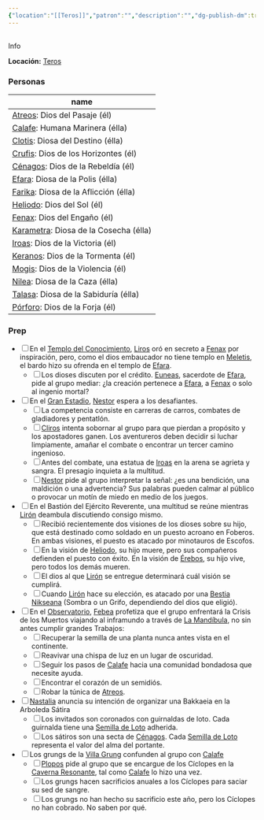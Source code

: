 ```yaml
---
{"location":"[[Teros]]","patron":"","description":"","dg-publish-dm":true,"dg-publish":true,"type":"Lugares","permalink":"/lugares/nix/","dgPassFrontmatter":true}
---
```


<p><span><div data-callout-metadata="" data-callout-fold="" data-callout="info" class="callout node-insert-event"><div class="callout-title" dir="auto"><div class="callout-icon"><svg width="16" height="16"></svg></div><div class="callout-title-inner">Info</div></div><div class="callout-content">
<p dir="auto"><strong>Locación:</strong> <a data-tooltip-position="top" aria-label="Lugares/Teros.md" data-href="Lugares/Teros.md" href="Lugares/Teros.md" class="internal-link" target="_blank" rel="noopener nofollow">Teros</a></p>
</div></div></span></p><h3><span>Personas</span></h3><div><table class="dataview table-view-table"><thead class="table-view-thead"><tr class="table-view-tr-header"><th class="table-view-th"><span>name</span></th></tr></thead><tbody class="table-view-tbody"><tr><td><span><a data-tooltip-position="top" aria-label="Personas/Atreos.md" data-href="Personas/Atreos.md" href="Personas/Atreos.md" class="internal-link" target="_blank" rel="noopener nofollow">Atreos</a>: Dios del Pasaje (él)</span></td></tr><tr><td><span><a data-tooltip-position="top" aria-label="Personas/Calafe.md" data-href="Personas/Calafe.md" href="Personas/Calafe.md" class="internal-link" target="_blank" rel="noopener nofollow">Calafe</a>: Humana Marinera (élla)</span></td></tr><tr><td><span><a data-tooltip-position="top" aria-label="Personas/Clotis.md" data-href="Personas/Clotis.md" href="Personas/Clotis.md" class="internal-link" target="_blank" rel="noopener nofollow">Clotis</a>: Diosa del Destino (élla)</span></td></tr><tr><td><span><a data-tooltip-position="top" aria-label="Personas/Crufis.md" data-href="Personas/Crufis.md" href="Personas/Crufis.md" class="internal-link" target="_blank" rel="noopener nofollow">Crufis</a>: Dios de los Horizontes (él)</span></td></tr><tr><td><span><a data-tooltip-position="top" aria-label="Personas/Cénagos.md" data-href="Personas/Cénagos.md" href="Personas/Cénagos.md" class="internal-link" target="_blank" rel="noopener nofollow">Cénagos</a>: Dios de la Rebeldía (él)</span></td></tr><tr><td><span><a data-tooltip-position="top" aria-label="Personas/Efara.md" data-href="Personas/Efara.md" href="Personas/Efara.md" class="internal-link" target="_blank" rel="noopener nofollow">Efara</a>: Diosa de la Polis (élla)</span></td></tr><tr><td><span><a data-tooltip-position="top" aria-label="Personas/Farika.md" data-href="Personas/Farika.md" href="Personas/Farika.md" class="internal-link" target="_blank" rel="noopener nofollow">Farika</a>: Diosa de la Aflicción (élla)</span></td></tr><tr><td><span><a data-tooltip-position="top" aria-label="Personas/Heliodo.md" data-href="Personas/Heliodo.md" href="Personas/Heliodo.md" class="internal-link" target="_blank" rel="noopener nofollow">Heliodo</a>: Dios del Sol (él)</span></td></tr><tr><td><span><a data-tooltip-position="top" aria-label="Personas/Fenax.md" data-href="Personas/Fenax.md" href="Personas/Fenax.md" class="internal-link" target="_blank" rel="noopener nofollow">Fenax</a>: Dios del Engaño (él)</span></td></tr><tr><td><span><a data-tooltip-position="top" aria-label="Personas/Karametra.md" data-href="Personas/Karametra.md" href="Personas/Karametra.md" class="internal-link" target="_blank" rel="noopener nofollow">Karametra</a>: Diosa de la Cosecha (élla)</span></td></tr><tr><td><span><a data-tooltip-position="top" aria-label="Personas/Iroas.md" data-href="Personas/Iroas.md" href="Personas/Iroas.md" class="internal-link" target="_blank" rel="noopener nofollow">Iroas</a>: Dios de la Victoria (él)</span></td></tr><tr><td><span><a data-tooltip-position="top" aria-label="Personas/Keranos.md" data-href="Personas/Keranos.md" href="Personas/Keranos.md" class="internal-link" target="_blank" rel="noopener nofollow">Keranos</a>: Dios de la Tormenta (él)</span></td></tr><tr><td><span><a data-tooltip-position="top" aria-label="Personas/Mogis.md" data-href="Personas/Mogis.md" href="Personas/Mogis.md" class="internal-link" target="_blank" rel="noopener nofollow">Mogis</a>: Dios de la Violencia (él)</span></td></tr><tr><td><span><a data-tooltip-position="top" aria-label="Personas/Nilea.md" data-href="Personas/Nilea.md" href="Personas/Nilea.md" class="internal-link" target="_blank" rel="noopener nofollow">Nilea</a>: Diosa de la Caza (élla)</span></td></tr><tr><td><span><a data-tooltip-position="top" aria-label="Personas/Talasa.md" data-href="Personas/Talasa.md" href="Personas/Talasa.md" class="internal-link" target="_blank" rel="noopener nofollow">Talasa</a>: Diosa de la Sabiduría (élla)</span></td></tr><tr><td><span><a data-tooltip-position="top" aria-label="Personas/Pórforo.md" data-href="Personas/Pórforo.md" href="Personas/Pórforo.md" class="internal-link" target="_blank" rel="noopener nofollow">Pórforo</a>: Dios de la Forja (él)</span></td></tr></tbody></table></div><h3><span>Prep</span></h3><div><ul class="contains-task-list"><li data-task=" " class="dataview task-list-item"><input type="checkbox" class="dataview task-list-item-checkbox"><span>En el <a data-tooltip-position="top" aria-label="Lugares/Templo del Conocimiento" data-href="Lugares/Templo del Conocimiento" href="Lugares/Templo del Conocimiento" class="internal-link" target="_blank" rel="noopener nofollow">Templo del Conocimiento</a>, <a data-tooltip-position="top" aria-label="Personas/Liros" data-href="Personas/Liros" href="Personas/Liros" class="internal-link" target="_blank" rel="noopener nofollow">Liros</a> oró en secreto a <a data-tooltip-position="top" aria-label="Personas/Fenax" data-href="Personas/Fenax" href="Personas/Fenax" class="internal-link" target="_blank" rel="noopener nofollow">Fenax</a> por inspiración, pero, como el dios embaucador no tiene templo en <a data-tooltip-position="top" aria-label="Lugares/Meletis" data-href="Lugares/Meletis" href="Lugares/Meletis" class="internal-link" target="_blank" rel="noopener nofollow">Meletis</a>, el bardo hizo su ofrenda en el templo de <a data-tooltip-position="top" aria-label="Personas/Efara" data-href="Personas/Efara" href="Personas/Efara" class="internal-link" target="_blank" rel="noopener nofollow">Efara</a>.</span><ul class="contains-task-list"><li data-task=" " class="dataview task-list-item"><input type="checkbox" class="dataview task-list-item-checkbox"><span>Los dioses discuten por el crédito. <a data-tooltip-position="top" aria-label="Personas/Euneas" data-href="Personas/Euneas" href="Personas/Euneas" class="internal-link" target="_blank" rel="noopener nofollow">Euneas</a>, sacerdote de <a data-tooltip-position="top" aria-label="Personas/Efara" data-href="Personas/Efara" href="Personas/Efara" class="internal-link" target="_blank" rel="noopener nofollow">Efara</a>, pide al grupo mediar: ¿la creación pertenece a <a data-tooltip-position="top" aria-label="Personas/Efara" data-href="Personas/Efara" href="Personas/Efara" class="internal-link" target="_blank" rel="noopener nofollow">Efara</a>, a <a data-tooltip-position="top" aria-label="Personas/Fenax" data-href="Personas/Fenax" href="Personas/Fenax" class="internal-link" target="_blank" rel="noopener nofollow">Fenax</a> o solo al ingenio mortal?</span></li></ul></li><li data-task=" " class="dataview task-list-item"><input type="checkbox" class="dataview task-list-item-checkbox"><span>En el <a data-tooltip-position="top" aria-label="Lugares/Gran Estadio" data-href="Lugares/Gran Estadio" href="Lugares/Gran Estadio" class="internal-link" target="_blank" rel="noopener nofollow">Gran Estadio</a>, <a data-tooltip-position="top" aria-label="Personas/Nestor" data-href="Personas/Nestor" href="Personas/Nestor" class="internal-link" target="_blank" rel="noopener nofollow">Nestor</a> espera a los desafiantes.</span><ul class="contains-task-list"><li data-task=" " class="dataview task-list-item"><input type="checkbox" class="dataview task-list-item-checkbox"><span>La competencia consiste en carreras de carros, combates de gladiadores y pentatlón.</span></li><li data-task=" " class="dataview task-list-item"><input type="checkbox" class="dataview task-list-item-checkbox"><span><a data-tooltip-position="top" aria-label="Personas/Cliros" data-href="Personas/Cliros" href="Personas/Cliros" class="internal-link" target="_blank" rel="noopener nofollow">Cliros</a> intenta sobornar al grupo para que pierdan a propósito y los apostadores ganen. Los aventureros deben decidir si luchar limpiamente, amañar el combate o encontrar un tercer camino ingenioso.</span></li><li data-task=" " class="dataview task-list-item"><input type="checkbox" class="dataview task-list-item-checkbox"><span>Antes del combate, una estatua de <a data-tooltip-position="top" aria-label="Personas/Iroas" data-href="Personas/Iroas" href="Personas/Iroas" class="internal-link" target="_blank" rel="noopener nofollow">Iroas</a> en la arena se agrieta y sangra. El presagio inquieta a la multitud.</span></li><li data-task=" " class="dataview task-list-item"><input type="checkbox" class="dataview task-list-item-checkbox"><span><a data-tooltip-position="top" aria-label="Personas/Nestor" data-href="Personas/Nestor" href="Personas/Nestor" class="internal-link" target="_blank" rel="noopener nofollow">Nestor</a> pide al grupo interpretar la señal: ¿es una bendición, una maldición o una advertencia? Sus palabras pueden calmar al público o provocar un motín de miedo en medio de los juegos.</span></li></ul></li><li data-task=" " class="dataview task-list-item"><input type="checkbox" class="dataview task-list-item-checkbox"><span>En el Bastión del Ejército Reverente, una multitud se reúne mientras <a data-tooltip-position="top" aria-label="Personas/Lirón" data-href="Personas/Lirón" href="Personas/Lirón" class="internal-link" target="_blank" rel="noopener nofollow">Lirón</a> deambula discutiendo consigo mismo.</span><ul class="contains-task-list"><li data-task=" " class="dataview task-list-item"><input type="checkbox" class="dataview task-list-item-checkbox"><span>Recibió recientemente dos visiones de los dioses sobre su hijo, que está destinado como soldado en un puesto acroano en Foberos. En ambas visiones, el puesto es atacado por minotauros de Escofos.</span></li><li data-task=" " class="dataview task-list-item"><input type="checkbox" class="dataview task-list-item-checkbox"><span>En la visión de <a data-tooltip-position="top" aria-label="Personas/Heliodo" data-href="Personas/Heliodo" href="Personas/Heliodo" class="internal-link" target="_blank" rel="noopener nofollow">Heliodo</a>, su hijo muere, pero sus compañeros defienden el puesto con éxito. En la visión de <a data-tooltip-position="top" aria-label="Personas/Érebos" data-href="Personas/Érebos" href="Personas/Érebos" class="internal-link" target="_blank" rel="noopener nofollow">Érebos</a>, su hijo vive, pero todos los demás mueren.</span></li><li data-task=" " class="dataview task-list-item"><input type="checkbox" class="dataview task-list-item-checkbox"><span>El dios al que <a data-tooltip-position="top" aria-label="Personas/Lirón" data-href="Personas/Lirón" href="Personas/Lirón" class="internal-link" target="_blank" rel="noopener nofollow">Lirón</a> se entregue determinará cuál visión se cumplirá.</span></li><li data-task=" " class="dataview task-list-item"><input type="checkbox" class="dataview task-list-item-checkbox"><span>Cuando <a data-tooltip-position="top" aria-label="Personas/Lirón" data-href="Personas/Lirón" href="Personas/Lirón" class="internal-link" target="_blank" rel="noopener nofollow">Lirón</a> hace su elección, es atacado por una <a data-tooltip-position="top" aria-label="Statblocks/Bestia Nikseana" data-href="Statblocks/Bestia Nikseana" href="Statblocks/Bestia Nikseana" class="internal-link" target="_blank" rel="noopener nofollow">Bestia Nikseana</a> (Sombra o un Grifo, dependiendo del dios que eligió).</span></li></ul></li><li data-task=" " class="dataview task-list-item"><input type="checkbox" class="dataview task-list-item-checkbox"><span>En el <a data-tooltip-position="top" aria-label="Lugares/Observatorio" data-href="Lugares/Observatorio" href="Lugares/Observatorio" class="internal-link" target="_blank" rel="noopener nofollow">Observatorio</a>, <a data-tooltip-position="top" aria-label="Personas/Febea" data-href="Personas/Febea" href="Personas/Febea" class="internal-link" target="_blank" rel="noopener nofollow">Febea</a> profetiza que el grupo enfrentará la Crisis de los Muertos viajando al inframundo a través de <a data-tooltip-position="top" aria-label="Lugares/La Mandíbula" data-href="Lugares/La Mandíbula" href="Lugares/La Mandíbula" class="internal-link" target="_blank" rel="noopener nofollow">La Mandíbula</a>, no sin antes cumplir grandes Trabajos:</span><ul class="contains-task-list"><li data-task=" " class="dataview task-list-item"><input type="checkbox" class="dataview task-list-item-checkbox"><span>Recuperar la semilla de una planta nunca antes vista en el continente.</span></li><li data-task=" " class="dataview task-list-item"><input type="checkbox" class="dataview task-list-item-checkbox"><span>Reavivar una chispa de luz en un lugar de oscuridad.</span></li><li data-task=" " class="dataview task-list-item"><input type="checkbox" class="dataview task-list-item-checkbox"><span>Seguir los pasos de <a data-tooltip-position="top" aria-label="Personas/Calafe" data-href="Personas/Calafe" href="Personas/Calafe" class="internal-link" target="_blank" rel="noopener nofollow">Calafe</a> hacia una comunidad bondadosa que necesite ayuda.</span></li><li data-task=" " class="dataview task-list-item"><input type="checkbox" class="dataview task-list-item-checkbox"><span>Encontrar el corazón de un semidiós.</span></li><li data-task=" " class="dataview task-list-item"><input type="checkbox" class="dataview task-list-item-checkbox"><span>Robar la túnica de <a data-tooltip-position="top" aria-label="Personas/Atreos" data-href="Personas/Atreos" href="Personas/Atreos" class="internal-link" target="_blank" rel="noopener nofollow">Atreos</a>.</span></li></ul></li><li data-task=" " class="dataview task-list-item"><input type="checkbox" class="dataview task-list-item-checkbox"><span><a data-tooltip-position="top" aria-label="Personas/Nastalia" data-href="Personas/Nastalia" href="Personas/Nastalia" class="internal-link" target="_blank" rel="noopener nofollow">Nastalia</a> anuncia su intención de organizar una Bakkaeia en la Arboleda Sátira</span><ul class="contains-task-list"><li data-task=" " class="dataview task-list-item"><input type="checkbox" class="dataview task-list-item-checkbox"><span>Los invitados son coronados con guirnaldas de loto. Cada guirnalda tiene una <a data-tooltip-position="top" aria-label="Items/Semilla de Loto" data-href="Items/Semilla de Loto" href="Items/Semilla de Loto" class="internal-link" target="_blank" rel="noopener nofollow">Semilla de Loto</a> adherida.</span></li><li data-task=" " class="dataview task-list-item"><input type="checkbox" class="dataview task-list-item-checkbox"><span>Los sátiros son una secta de <a data-tooltip-position="top" aria-label="Personas/Cénagos" data-href="Personas/Cénagos" href="Personas/Cénagos" class="internal-link" target="_blank" rel="noopener nofollow">Cénagos</a>. Cada <a data-tooltip-position="top" aria-label="Items/Semilla de Loto" data-href="Items/Semilla de Loto" href="Items/Semilla de Loto" class="internal-link" target="_blank" rel="noopener nofollow">Semilla de Loto</a> representa el valor del alma del portante.</span></li></ul></li><li data-task=" " class="dataview task-list-item"><input type="checkbox" class="dataview task-list-item-checkbox"><span>Los grungs de la <a data-tooltip-position="top" aria-label="Lugares/Anurafanos" data-href="Lugares/Anurafanos" href="Lugares/Anurafanos" class="internal-link" target="_blank" rel="noopener nofollow">Villa Grung</a> confunden al grupo con <a data-tooltip-position="top" aria-label="Personas/Calafe" data-href="Personas/Calafe" href="Personas/Calafe" class="internal-link" target="_blank" rel="noopener nofollow">Calafe</a></span><ul class="contains-task-list"><li data-task=" " class="dataview task-list-item"><input type="checkbox" class="dataview task-list-item-checkbox"><span><a data-tooltip-position="top" aria-label="Personas/Plopos" data-href="Personas/Plopos" href="Personas/Plopos" class="internal-link" target="_blank" rel="noopener nofollow">Plopos</a> pide al grupo que se encargue de los Cíclopes en la <a data-tooltip-position="top" aria-label="Lugares/Anurafanos" data-href="Lugares/Anurafanos" href="Lugares/Anurafanos" class="internal-link" target="_blank" rel="noopener nofollow">Caverna Resonante</a>, tal como <a data-tooltip-position="top" aria-label="Personas/Calafe" data-href="Personas/Calafe" href="Personas/Calafe" class="internal-link" target="_blank" rel="noopener nofollow">Calafe</a> lo hizo una vez.</span></li><li data-task=" " class="dataview task-list-item"><input type="checkbox" class="dataview task-list-item-checkbox"><span>Los grungs hacen sacrificios anuales a los Cíclopes para saciar su sed de sangre.</span></li><li data-task=" " class="dataview task-list-item"><input type="checkbox" class="dataview task-list-item-checkbox"><span>Los grungs no han hecho su sacrificio este año, pero los Cíclopes no han cobrado. No saben por qué.</span></li></ul></li></ul></div>